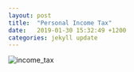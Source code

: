 ```yaml
---
layout: post
title:  "Personal Income Tax"
date:   2019-01-30 15:32:49 +1200
categories: jekyll update
---
```

![income_tax](https://eric-mei.github.io/blog/image/income_tax_rate.png)
